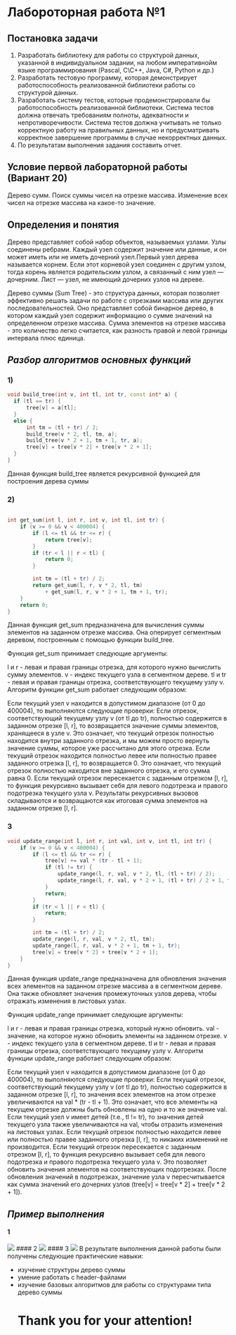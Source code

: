 # Лабороторная работа №1
##   Постановка задачи
1. Разработать библиотеку для работы со структурой данных, указанной в
индивидуальном задании, на любом императивнойм языке
программирования (Pascal, C\C++, Java, C#, Python и др.)
2. Разработать тестовую программу, которая демонстрирует
работоспособность реализованной библиотеки работы со структурой
данных.
3. Разработать систему тестов, которые продемонстрировали бы
работоспособность реализованной библиотеки. Система тестов должна
отвечать требованиям полноты, адекватности и непротиворечивости.
Система тестов должна учитывать не только корректную работу на
правильных данных, но и предусматривать корректное завершение
программы в случае некорректных данных.
4. По результатам выполнения задания составить отчет.
## Условие первой лабораторной работы (Вариант 20)
Дерево сумм. Поиск суммы чисел на отрезке массива. Изменение всех
чисел на отрезке массива на какое-то значение.
 ## Определения и понятия
  Дерево представляет собой набор объектов, называемых узлами. Узлы соединены ребрами. Каждый узел содержит значение или данные, и он может иметь или не иметь дочерний узел.Первый узел дерева называется корнем. Если этот корневой узел соединен с другим узлом, тогда корень является родительским узлом, а связанный с ним узел — дочерним. Лист — узел, не имеющий дочерних узлов на дереве.

  Дерево суммы (Sum Tree) - это структура данных, которая позволяет эффективно решать задачи по работе с отрезками массива или других последовательностей. Оно представляет собой бинарное дерево, в котором каждый узел содержит информацию о сумме значений на определенном отрезке массива. Сумма элементов на отрезке массива - это количество легко считается, как разность правой и левой границы интервала плюс единица.
  ##  *Разбор алгоритмов основных функций*
  ### 1)
  ``` c++
 void build_tree(int v, int tl, int tr, const int* a) {
    if (tl == tr) {
        tree[v] = a[tl];
    }
    else {
        int tm = (tl + tr) / 2;
        build_tree(v * 2, tl, tm, a);
        build_tree(v * 2 + 1, tm + 1, tr, a);
        tree[v] = tree[v * 2] + tree[v * 2 + 1];
    }
}
```
Данная функция build_tree является рекурсивной функцией для построения дерева суммы
### 2)
``` c++

int get_sum(int l, int r, int v, int tl, int tr) {
    if (v >= 0 && v < 400004) {
        if (l <= tl && tr <= r) {
            return tree[v];
        }
        if (tr < l || r < tl) {
            return 0;
        }

        int tm = (tl + tr) / 2;
        return get_sum(l, r, v * 2, tl, tm)
            + get_sum(l, r, v * 2 + 1, tm + 1, tr);
    }
    return 0;
}
```
Данная функция get_sum предназначена для вычисления суммы элементов на заданном отрезке массива. Она оперирует сегментным деревом, построенным с помощью функции build_tree.

Функция get_sum принимает следующие аргументы:

l и r - левая и правая границы отрезка, для которого нужно вычислить сумму элементов.
v - индекс текущего узла в сегментном дереве.
tl и tr - левая и правая границы отрезка, соответствующего текущему узлу v.
Алгоритм функции get_sum работает следующим образом:

Если текущий узел v находится в допустимом диапазоне (от 0 до 400004), то выполняются следующие проверки:
Если отрезок, соответствующий текущему узлу v (от tl до tr), полностью содержится в заданном отрезке [l, r], то возвращается значение суммы элементов, хранящееся в узле v. Это означает, что текущий отрезок полностью находится внутри заданного отрезка, и мы можем просто вернуть значение суммы, которое уже рассчитано для этого отрезка.
Если текущий отрезок находится полностью левее или полностью правее заданного отрезка [l, r], то возвращается 0. Это означает, что текущий отрезок полностью находится вне заданного отрезка, и его сумма равна 0.
Если текущий отрезок пересекается с заданным отрезком [l, r], то функция рекурсивно вызывает себя для левого подотрезка и правого подотрезка текущего узла v. Результаты рекурсивных вызовов складываются и возвращаются как итоговая сумма элементов на заданном отрезке [l, r].
### 3
``` c++
void update_range(int l, int r, int val, int v, int tl, int tr) {
    if (v >= 0 && v < 400004) {
        if (l <= tl && tr <= r) {
            tree[v] += val * (tr - tl + 1);
            if (tl != tr) {
                update_range(l, r, val, v * 2, tl, (tl + tr) / 2);
                update_range(l, r, val, v * 2 + 1, (tl + tr) / 2 + 1, tr);
            }
            return;
        }
        if (tr < l || r < tl) {
            return;
        }

        int tm = (tl + tr) / 2;
        update_range(l, r, val, v * 2, tl, tm);
        update_range(l, r, val, v * 2 + 1, tm + 1, tr);
        tree[v] = tree[v * 2] + tree[v * 2 + 1];
    }
}
```
Данная функция update_range предназначена для обновления значения всех элементов на заданном отрезке массива a в сегментном дереве. Она также обновляет значения промежуточных узлов дерева, чтобы отражать изменения в листовых узлах.

Функция update_range принимает следующие аргументы:

l и r - левая и правая границы отрезка, который нужно обновить.
val - значение, на которое нужно обновить элементы на заданном отрезке.
v - индекс текущего узла в сегментном дереве.
tl и tr - левая и правая границы отрезка, соответствующего текущему узлу v.
Алгоритм функции update_range работает следующим образом:

Если текущий узел v находится в допустимом диапазоне (от 0 до 400004), то выполняются следующие проверки:
Если текущий отрезок, соответствующий текущему узлу v (от tl до tr), полностью содержится в заданном отрезке [l, r], то значения всех элементов на этом отрезке увеличиваются на val * (tr - tl + 1). Это означает, что все элементы на текущем отрезке должны быть обновлены на одно и то же значение val.
Если текущий узел v имеет детей (т.е., tl != tr), то значения детей текущего узла также увеличиваются на val, чтобы отразить изменения на листовых узлах.
Если текущий отрезок полностью находится левее или полностью правее заданного отрезка [l, r], то никаких изменений не производится.
Если текущий отрезок пересекается с заданным отрезком [l, r], то функция рекурсивно вызывает себя для левого подотрезка и правого подотрезка текущего узла v. Это позволяет обновить значения элементов на соответствующих подотрезках.
После обновления значений в подотрезках, значение узла v пересчитывается как сумма значений его дочерних узлов (tree[v] = tree[v * 2] + tree[v * 2 + 1]).

 ##  *Пример выполнения*
  #### 1
 <img src="images/p (39).png">
  #### 2
  <img src="images/p (40).png">
  #### 3
  <img src="images/p (41).png">
  В результате выполнения данной работы были получены следующие практические навыки:

+ изучение структуры дерево суммы
+ умение работать с header-файлами
+ изучение базовых алгоритмов для работы со структурами типа дерево суммы
  # Thank you for your attention!
